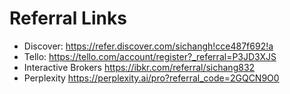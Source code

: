 # Referral Links

- Discover: <https://refer.discover.com/sichangh!cce487f692!a>
- Tello: <https://tello.com/account/register?_referral=P3JD3XJS>
- Interactive Brokers <https://ibkr.com/referral/sichang832>
- Perplexity <https://perplexity.ai/pro?referral_code=2GQCN9O0>
